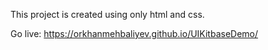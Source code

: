 This project is created using only html and css.

Go live:
https://orkhanmehbaliyev.github.io/UIKitbaseDemo/
